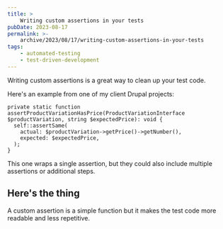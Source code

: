 ```yaml
---
title: >
    Writing custom assertions in your tests
pubDate: 2023-08-17
permalink: >-
    archive/2023/08/17/writing-custom-assertions-in-your-tests
tags:
    - automated-testing
    - test-driven-development
---
```


Writing custom assertions is a great way to clean up your test code.

Here's an example from one of my client Drupal projects:

```language-php
private static function assertProductVariationHasPrice(ProductVariationInterface $productVariation, string $expectedPrice): void {
  self::assertSame(
    actual: $productVariation->getPrice()->getNumber(),
    expected: $expectedPrice,
  );
}
```

This one wraps a single assertion, but they could also include multiple assertions or additional steps.

## Here's the thing

A custom assertion is a simple function but it makes the test code more readable and less repetitive.
